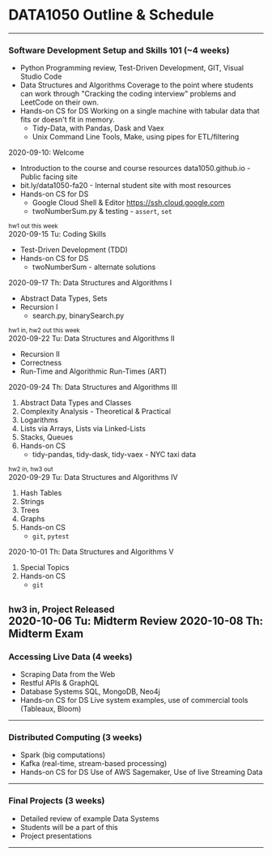 # DATA1050 Outline & Schedule
---
### Software Development Setup and Skills 101 (~4 weeks)
* Python Programming review, Test-Driven Development, GIT, Visual Studio Code
* Data Structures and Algorithms 
Coverage to the point where students can work through "Cracking the coding interview" problems and LeetCode on their own.
* Hands-on CS for DS
Working on a single machine with tabular data that fits or doesn't fit in memory. 
  * Tidy-Data, with Pandas, Dask and Vaex 
  * Unix Command Line Tools, Make, using pipes for ETL/filtering

2020-09-10: Welcome
* Introduction to the course and course resources
 data1050.github.io - Public facing site
* bit.ly/data1050-fa20 - Internal student site with most resources
* Hands-on CS for DS
  * Google Cloud Shell & Editor https://ssh.cloud.google.com
  * twoNumberSum.py & testing - `assert`, `set`

<small>hw1 out this week</small>  
2020-09-15 Tu: Coding Skills 
* Test-Driven Development (TDD)
* Hands-on CS for DS
   * twoNumberSum - alternate solutions 

2020-09-17 Th: Data Structures and Algorithms I
* Abstract Data Types, Sets 
* Recursion I
   * search.py, binarySearch.py

<small>hw1 in, hw2 out this week</small>  
2020-09-22 Tu: Data Structures and Algorithms II
* Recursion II
* Correctness
* Run-Time and Algorithmic Run-Times (ART)


2020-09-24 Th: Data Structures and Algorithms III
1. Abstract Data Types and Classes
1. Complexity Analysis - Theoretical & Practical
1. Logarithms
1. Lists via Arrays, Lists via Linked-Lists
1. Stacks, Queues
1. Hands-on CS
   * tidy-pandas, tidy-dask, tidy-vaex - NYC taxi data

<small>hw2 in, hw3 out</small>  
2020-09-29 Tu: Data Structures and Algorithms IV 
1. Hash Tables
1. Strings
1. Trees
1. Graphs
1. Hands-on CS
   * `git`, `pytest`

2020-10-01 Th: Data Structures and Algorithms V
1. Special Topics
1. Hands-on CS
   * `git` 

<small>hw3 in, Project Released</small>  
2020-10-06 Tu: Midterm Review
2020-10-08 Th: Midterm Exam
---

### Accessing Live Data (4 weeks)
* Scraping Data from the Web
* Restful APIs & GraphQL
* Database Systems
SQL, MongoDB, Neo4j
* Hands-on CS for DS
Live system examples, use of commercial tools (Tableaux, Bloom)

---

### Distributed Computing (3 weeks)
* Spark (big computations)
* Kafka (real-time, stream-based processing)
* Hands-on CS for DS
Use of AWS Sagemaker, Use of live Streaming Data

---

### Final Projects (3 weeks)
* Detailed review of example Data Systems
* Students will be a part of this
* Project presentations

---
